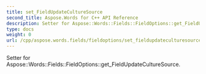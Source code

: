 ```yaml
---
title: set_FieldUpdateCultureSource
second_title: Aspose.Words for C++ API Reference
description: Setter for Aspose::Words::Fields::FieldOptions::get_FieldUpdateCultureSource. 
type: docs
weight: 0
url: /cpp/aspose.words.fields/fieldoptions/set_fieldupdateculturesource/
---
```


Setter for Aspose::Words::Fields::FieldOptions::get_FieldUpdateCultureSource. 

